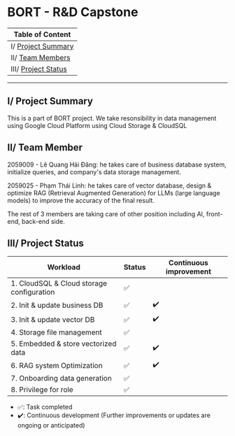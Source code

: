 # BORT - R&D Capstone

| Table of Content |
| --- |
| I/ [Project Summary](#project-summary) |
| II/ [Team Members](#team-members) |
| III/ [Project Status](#project-status) |
_____

## I/ <a id='project-summary'></a>Project Summary

This is a part of BORT project. We take resonsibility in data management using Google Cloud Platform using Cloud Storage & CloudSQL

## II/ <a id='team-members'></a>Team Member
 
2059009 - Lê Quang Hải Đăng: he takes care of business database system, initialize queries, and company's data storage management.

2059025 - Phạm Thái Linh: he takes care of vector database, design & optimize RAG (Retrieval Augmented Generation) for LLMs (large language models) to improve the accuracy of the final result.

The rest of 3 members are taking care of other position including AI, front-end, back-end side.


## <a id='project-status'></a>III/ Project Status

| Workload                                      | Status    | Continuous improvement    |
|-----------------------------------------------|-----------| --------------------------|
| 1. CloudSQL & Cloud storage configuration     | ✅        |                           |
| 2. Init & update business DB                  | ✅        | ✔️                        |
| 3. Init & update vector DB                    | ✅        | ✔️                        |
| 4. Storage file management                    | ✅        |                          |
| 5. Embedded & store vectorized data           | ✅        | ✔️                        |
| 6. RAG system Optimization                    | ✅        | ✔️                        |
| 7. Onboarding data generation                 | ✅        |                          |
| 8. Privilege for role                         | ✅        |                           |


- ✅: Task completed
- ✔️: Continuous development (Further improvements or updates are ongoing or anticipated)

